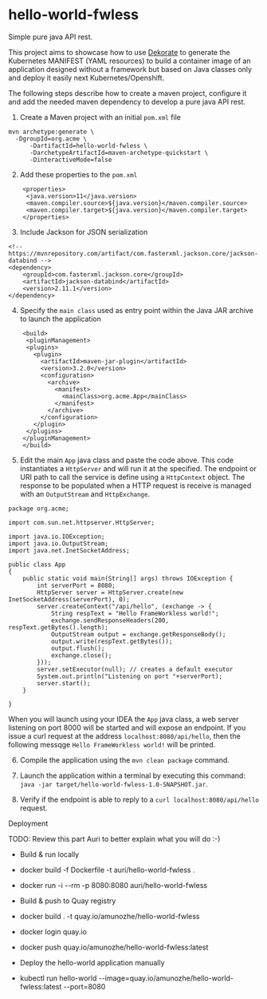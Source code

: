 # hello-world-fwless

Simple pure java API rest.

This project aims to showcase how to use [Dekorate](dekorate.io) to generate the Kubernetes MANIFEST (YAML resources) 
to build a container image of an application designed without a framework but based on Java classes only and 
deploy it easily next Kubernetes/Openshift.

The following steps describe how to create a maven project, configure it and add the needed maven dependency to develop
a pure java API rest.

1. Create a Maven project with an initial `pom.xml` file
```
mvn archetype:generate \
  -DgroupId=org.acme \
      -DartifactId=hello-world-fwless \
      -DarchetypeArtifactId=maven-archetype-quickstart \
      -DinteractiveMode=false

```
2. Add these properties to the `pom.xml`
```
    <properties>
     <java.version>11</java.version>
     <maven.compiler.source>${java.version}</maven.compiler.source>
     <maven.compiler.target>${java.version}</maven.compiler.target>
    </properties>
```
3. Include Jackson for JSON serialization
```
<!-- https://mvnrepository.com/artifact/com.fasterxml.jackson.core/jackson-databind -->
<dependency>
    <groupId>com.fasterxml.jackson.core</groupId>
    <artifactId>jackson-databind</artifactId>
    <version>2.11.1</version>
</dependency>
```
4. Specify the `main class` used as entry point within the Java JAR archive to launch the application
``` 
    <build>
     <pluginManagement>
     <plugins>
       <plugin>
         <artifactId>maven-jar-plugin</artifactId>
         <version>3.2.0</version>
         <configuration>
           <archive>
             <manifest>
               <mainClass>org.acme.App</mainClass>
             </manifest>
           </archive>
         </configuration>
       </plugin>
     </plugins>
    </pluginManagement>
    </build>
```
5. Edit the main `App` java class and paste the code above. This code instantiates a `HttpServer` and will run it at the specified. 
   The endpoint or URI path to call the service is define using a `HttpContext` object. The response to be populated when a HTTP request
   is receive is managed with an `OutputStream` and `HttpExchange`.
```
package org.acme;

import com.sun.net.httpserver.HttpServer;

import java.io.IOException;
import java.io.OutputStream;
import java.net.InetSocketAddress;

public class App 
{
    public static void main(String[] args) throws IOException {
        int serverPort = 8080;
        HttpServer server = HttpServer.create(new InetSocketAddress(serverPort), 0);
        server.createContext("/api/hello", (exchange -> {
            String respText = "Hello FrameWorkless world!";
            exchange.sendResponseHeaders(200, respText.getBytes().length);
            OutputStream output = exchange.getResponseBody();
            output.write(respText.getBytes());
            output.flush();
            exchange.close();
        }));
        server.setExecutor(null); // creates a default executor
        System.out.println("Listening on port "+serverPort);
        server.start();
    }

}
```
When you will launch using your IDEA the `App` java class, a web server listening on port 8000 will be started and will expose
an endpoint. If you issue a curl request at the address `localhost:8080/api/hello`, then the following messqge `Hello FrameWorkless world!`
will be printed.

6. Compile the application using the `mvn clean package` command.

7. Launch the application within a terminal by executing this command: `java -jar target/hello-world-fwless-1.0-SNAPSHOT.jar`.

8. Verify if the endpoint is able to reply to a `curl localhost:8080/api/hello` request.

Deployment

TODO: Review this part Auri to better explain what you will do :-)

- Build & run locally
- docker build -f Dockerfile -t auri/hello-world-fwless .
- docker run -i --rm -p 8080:8080 auri/hello-world-fwless

- Build & push to Quay registry
- docker build . -t quay.io/amunozhe/hello-world-fwless
- docker login quay.io
- docker push quay.io/amunozhe/hello-world-fwless:latest

- Deploy the hello-world application manually
- kubectl run hello-world --image=quay.io/amunozhe/hello-world-fwless:latest --port=8080



